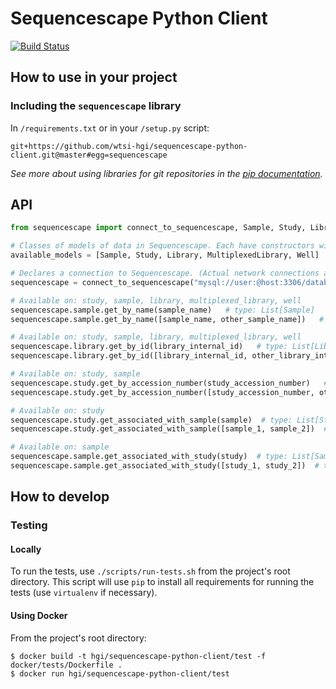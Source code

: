 # Sequencescape Python Client
[![Build Status](https://travis-ci.org/wtsi-hgi/sequencescape-python-client.svg)](https://travis-ci.org/wtsi-hgi/sequencescape-python-client)

## How to use in your project
### Including the `sequencescape` library
In ``/requirements.txt`` or in your ``/setup.py`` script:
```
git+https://github.com/wtsi-hgi/sequencescape-python-client.git@master#egg=sequencescape
```
*See more about using libraries for git repositories in the 
[pip documentation](https://pip.readthedocs.org/en/1.1/requirements.html#git).*

## API
```python
from sequencescape import connect_to_sequencescape, Sample, Study, Library, MultiplexedLibrary, Well, Model

# Classes of models of data in Sequencescape. Each have constructors with named parameters
available_models = [Sample, Study, Library, MultiplexedLibrary, Well]   # type: List[Model]

# Declares a connection to Sequencescape. (Actual network connections are only opened when required)
sequencescape = connect_to_sequencescape("mysql://user:@host:3306/database")

# Available on: study, sample, library, multiplexed_library, well
sequencescape.sample.get_by_name(sample_name)   # type: List[Sample]
sequencescape.sample.get_by_name([sample_name, other_sample_name])   # type: List[Sample]

# Available on: study, sample, library, multiplexed_library, well
sequencescape.library.get_by_id(library_internal_id)   # type: List[Library]
sequencescape.library.get_by_id([library_internal_id, other_library_internal_id])   # type: List[Library]

# Available on: study, sample
sequencescape.study.get_by_accession_number(study_accession_number)   # type: List[Study]
sequencescape.study.get_by_accession_number([study_accession_number, other_study_accession_number])   # type: List[Study]

# Available on: study
sequencescape.study.get_associated_with_sample(sample)  # type: List[Study]
sequencescape.study.get_associated_with_sample([sample_1, sample_2])  # type: List[Study]

# Available on: sample
sequencescape.sample.get_associated_with_study(study)  # type: List[Sample]
sequencescape.sample.get_associated_with_study([study_1, study_2])  # type: List[Sample]
```

## How to develop
### Testing
#### Locally
To run the tests, use ``./scripts/run-tests.sh`` from the project's root directory. This script will use ``pip`` to 
install all requirements for running the tests (use `virtualenv` if necessary).

#### Using Docker
From the project's root directory:
```
$ docker build -t hgi/sequencescape-python-client/test -f docker/tests/Dockerfile .
$ docker run hgi/sequencescape-python-client/test
```